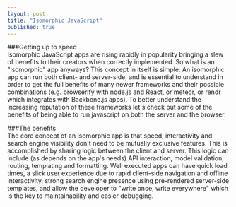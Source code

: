 ```yaml
---
layout: post
title: "Isomorphic JavaScript"
published: true
---
```

###Getting up to speed  
Isomorphic JavaScript apps are rising rapidly in popularity bringing a slew of benefits to their creators when correctly implemented. So what is an "isomorphic" app anyways? This concept in itself is simple: An isomorphic app can run both client- and server-side, and is essential to understand in order to get the full benefits of many newer frameworks and their possible combinations (e.g. browserify with node.js and React, or meteor, or rendr which integrates with Backbone.js apps). To better understand the increasing reputation of these frameworks let's check out some of the benefits of being able to run javascript on both the server and the browser.  
  
###The benefits  
The core concept of an isomorphic app is that speed, interactivity and search engine visibility don't need to be mutually exclusive features. This is accomplished by sharing logic between the client and server. This logic can include (as depends on the app's needs) API interaction, model validation, routing, templating and formatting. Well executed apps can have quick load times, a slick user experience due to rapid client-side navigation and offline interactivity, strong search engine presence using pre-rendered server-side templates, and allow the developer to "write once, write everywhere" which is the key to maintainability and easier debugging.  
